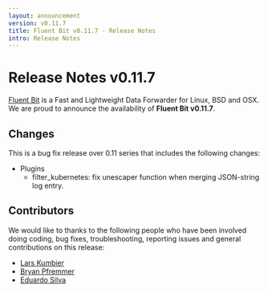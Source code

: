 ```yaml
---
layout: announcement
version: v0.11.7
title: Fluent Bit v0.11.7 - Release Notes
intro: Release Notes
---
```


# Release Notes v0.11.7

[Fluent Bit](http://fluentbit.io) is a Fast and Lightweight Data Forwarder for Linux, BSD and OSX. We are proud to announce the availability of __Fluent Bit v0.11.7__.

## Changes

This is a bug fix release over 0.11 series that includes the following changes:

- Plugins
  - filter\_kubernetes: fix unescaper function when merging JSON-string log entry.

## Contributors

We would like to thanks to the following people who have been involved doing coding, bug fixes, troubleshooting, reporting issues and general contributions on this release:

- [Lars Kumbier](https://github.com/LarsKumbier)
- [Bryan Pfremmer](https://github.com/pfremm)
- [Eduardo Silva](http://github.com/edsiper)
